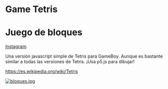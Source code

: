 # Game Tetris

<h1>Juego de bloques</h1>

<a href="https://www.instagram.com/kimberly.eliene">Instagram</a>.

Una versión javascript simple de Tetris para GameBoy. Aunque es bastante similar a todas las versiones de Tetris. ¡Usa p5.js para dibujar!

https://es.wikipedia.org/wiki/Tetris

[![bloques.jpg](https://i.postimg.cc/rpfQHCjt/bloques.jpg)](https://postimg.cc/1gNGnFL9)